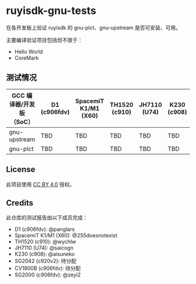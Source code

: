 # ruyisdk-gnu-tests

在各开发板上验证 ruyisdk 的 gnu-plct、gnu-upstream 是否可安装、可用。

主要编译验证项目包括但不限于：

- Hello World
- CoreMark

## 测试情况

| GCC 编译器/开发板（SoC） | D1 (c906fdv) | SpacemiT K1/M1 (X60) | TH1520 (c910) | JH7110 (U74) | K230 (c908) | SG2042 (c920v2) | CV1800B (c906fdv) | SG2000 (c906fdv) |
|------------------------|--------------|---------------------|---------------|--------------|-------------|----------------|------------------|------------------|
| gnu-upstream           | TBD          | TBD                 | TBD           | TBD          | TBD         | TBD            | TBD              | TBD              |
| gnu-plct               | TBD          | TBD                 | TBD           | TBD          | TBD         | TBD            | TBD              | TBD              |

## License

此项目使用 [CC BY 4.0](https://creativecommons.org/licenses/by/4.0/) 授权。

## Credits

此仓库的测试报告由以下成员完成：

- D1 (c906fdv): @panglars
- SpacemiT K1/M1 (X60): @255doesnotexist
- TH1520 (c910): @wychlw
- JH7110 (U74): @saicogn
- K230 (c908): @aisuneko
- SG2042 (c920v2): 待分配
- CV1800B (c906fdv): 待分配
- SG2000 (c906fdv): @zeyi2